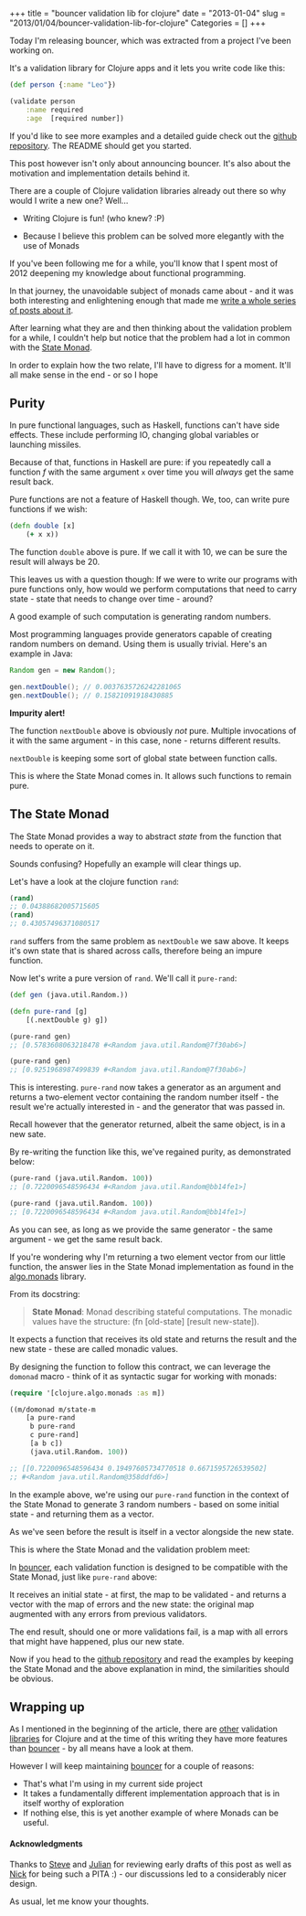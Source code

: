 +++
title = "bouncer validation lib for clojure"
date = "2013-01-04"
slug = "2013/01/04/bouncer-validation-lib-for-clojure"
Categories = []
+++

Today I'm releasing bouncer, which was extracted from a project I've been working on.

It's a validation library for Clojure apps and it lets you write code like this:

```clojure
(def person {:name "Leo"})

(validate person
    :name required
    :age  [required number])
```

If you'd like to see more examples and a detailed guide check out the [github repository](http://github.com/leonardoborges/bouncer). The README should get you started.

This post however isn't only about announcing bouncer. It's also about the motivation and implementation details behind it.


There are a couple of Clojure validation libraries already out there so why would I write a new one? 
Well...

- Writing Clojure is fun! (who knew? :P)

- Because I believe this problem can be solved more elegantly with the use of Monads

If you've been following me for a while, you'll know that I spent most of 2012 deepening my knowledge about functional programming.

In that journey, the unavoidable subject of monads came about - and it was both interesting and enlightening enough that made me [write a whole series of posts about it](http://www.leonardoborges.com/writings/2012/11/30/monads-in-small-bites-part-i-functors/).


After learning what they are and then thinking about the validation problem for a while, I couldn't help but notice that the problem had a lot in common with the [State Monad](http://www.haskell.org/haskellwiki/State_Monad). 

In order to explain how the two relate, I'll have to digress for a moment. It'll all make sense in the end - or so I hope

## Purity

In pure functional languages, such as Haskell, functions can't have side effects. These include performing IO, changing global variables or launching missiles.

Because of that, functions in Haskell are pure: if you repeatedly call a function *f* with the same argument `x` over time you will *always* get the same result back.

Pure functions are not a feature of Haskell though. We, too, can write pure functions if we wish:

```clojure
(defn double [x]
    (+ x x))
```

The function `double` above is pure. If we call it with 10, we can be sure the result will always be 20.

This leaves us with a question though: If we were to write our programs with pure functions only, how would we perform computations that need to carry state - state that needs to change over time - around?

A good example of such computation is generating random numbers.

Most programming languages provide generators capable of creating random numbers on demand. Using them is usually trivial. Here's an example in Java:

```java
Random gen = new Random();

gen.nextDouble(); // 0.0037635726242281065
gen.nextDouble(); // 0.15821091918430885
```

**Impurity alert!**

The function `nextDouble` above is obviously *not* pure. Multiple invocations of it with the same argument - in this case, none - returns different results. 

`nextDouble`  is keeping some sort of global state between function calls.

This is where the State Monad comes in. It allows such functions to remain pure.

## The State Monad

The State Monad provides a way to abstract *state* from the function that needs to operate on it.

Sounds confusing? Hopefully an example will clear things up.

Let's have a look at the clojure function `rand`:

```clojure
(rand)
;; 0.04388682005715605
(rand)
;; 0.43057496371080517
```

`rand` suffers from the same problem as `nextDouble` we saw above. It keeps it's own state that is shared across calls, therefore being an impure function.

Now let's write a pure version of `rand`. We'll call it `pure-rand`:

```clojure
(def gen (java.util.Random.))

(defn pure-rand [g]
    [(.nextDouble g) g])

(pure-rand gen)
;; [0.5783608063218478 #<Random java.util.Random@7f30ab6>]

(pure-rand gen)
;; [0.9251968987499839 #<Random java.util.Random@7f30ab6>]
```

This is interesting. `pure-rand` now takes a generator as an argument and returns a two-element vector containing the random number itself - the result we're actually interested in - and the generator that was passed in.

Recall however that the generator returned, albeit the same object, is in a new sate.

By re-writing the function like this, we've regained purity, as demonstrated below:

```clojure
(pure-rand (java.util.Random. 100))
;; [0.7220096548596434 #<Random java.util.Random@bb14fe1>]

(pure-rand (java.util.Random. 100))
;; [0.7220096548596434 #<Random java.util.Random@bb14fe1>]
```

As you can see, as long as we provide the same generator - the same argument - we get the same result back.

If you're wondering why I'm returning a two element vector from our little function, the answer lies in the State Monad implementation as found in the [algo.monads](https://github.com/clojure/algo.monads/) library.

From its docstring:

> **State Monad**: Monad describing stateful computations. The monadic values have the structure: 
    (fn [old-state] [result new-state]).

It expects a function that receives its old state and returns the result and the new state - these are called monadic values.

By designing the function to follow this contract, we can leverage the `domonad` macro - think of it as syntactic sugar for working with monads:


```clojure
(require '[clojure.algo.monads :as m])

((m/domonad m/state-m
    [a pure-rand
     b pure-rand
     c pure-rand]
     [a b c])
     (java.util.Random. 100))

;; [[0.7220096548596434 0.19497605734770518 0.6671595726539502] 
;; #<Random java.util.Random@358ddfd6>]
```

In the example above, we're using our `pure-rand` function in the context of the State Monad to generate 3 random numbers - based on some initial state - and returning them as a vector.

As we've seen before the result is itself in a vector alongside the new state.

This is where the State Monad and the validation problem meet: 

In [bouncer](http://github.com/leonardoborges/bouncer), each validation function is designed to be compatible with the State Monad, just like `pure-rand` above: 

It receives an initial state - at first, the map to be validated - and returns a vector with the map of errors and the new state: the original map augmented with any errors from previous validators.

The end result, should one or more validations fail, is a map with all errors that might have happened, plus our new state.

Now if you head to the [github repository](http://github.com/leonardoborges/bouncer) and read the examples by keeping the State Monad and the above explanation in mind, the similarities should be obvious.

## Wrapping up

As I mentioned in the beginning of the article, there are [other](https://github.com/r0man/validation-clj) validation [libraries](https://github.com/michaelklishin/validateur) for Clojure and at the time of this writing they have more features than [bouncer](http://github.com/leonardoborges/bouncer) - by all means have a look at them.

However I will keep maintaining [bouncer](http://github.com/leonardoborges/bouncer) for a couple of reasons:

- That's what I'm using in my current side project
- It takes a fundamentally different implementation approach that is in itself worthy of exploration
- If nothing else, this is yet another example of where Monads can be useful.

#### Acknowledgments 

Thanks to [Steve](https://twitter.com/stevebuik) and [Julian](https://twitter.com/juliansgamble) for reviewing early drafts of this post as well as [Nick](https://twitter.com/nick_s_drew) for being such a PITA :) - our discussions led to a considerably nicer design. 

As usual, let me know your thoughts.
